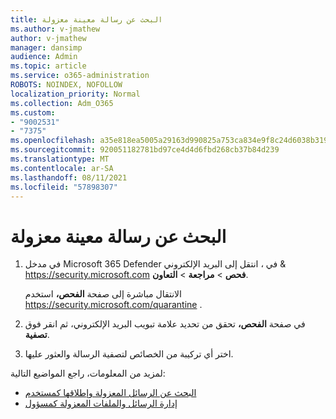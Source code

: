 ```yaml
---
title: البحث عن رسالة معينة معزولة
ms.author: v-jmathew
author: v-jmathew
manager: dansimp
audience: Admin
ms.topic: article
ms.service: o365-administration
ROBOTS: NOINDEX, NOFOLLOW
localization_priority: Normal
ms.collection: Adm_O365
ms.custom:
- "9002531"
- "7375"
ms.openlocfilehash: a35e818ea5005a29163d990825a753ca834e9f8c24d6038b319b1382587fc286
ms.sourcegitcommit: 920051182781bd97ce4d4d6fbd268cb37b84d239
ms.translationtype: MT
ms.contentlocale: ar-SA
ms.lasthandoff: 08/11/2021
ms.locfileid: "57898307"
---
```

# <a name="find-a-specific-quarantined-message"></a>البحث عن رسالة معينة معزولة

1. في مدخل Microsoft 365 Defender في ، انتقل إلى البريد الإلكتروني & <https://security.microsoft.com> **فحص** \> **مراجعة** \> **التعاون**.

   الانتقال مباشرة إلى صفحة **الفحص،** استخدم <https://security.microsoft.com/quarantine> .

2. في صفحة **الفحص،** تحقق  من تحديد علامة تبويب البريد الإلكتروني، ثم انقر فوق **تصفية**.
3. اختر أي تركيبة من الخصائص لتصفية الرسالة والعثور عليها.

لمزيد من المعلومات، راجع المواضيع التالية:

- [البحث عن الرسائل المعزولة وإطلاقها كمستخدم](https://docs.microsoft.com/microsoft-365/security/office-365-security/find-and-release-quarantined-messages-as-a-user)
- [إدارة الرسائل والملفات المعزولة كمسؤول](https://docs.microsoft.com/microsoft-365/security/office-365-security/manage-quarantined-messages-and-files)
